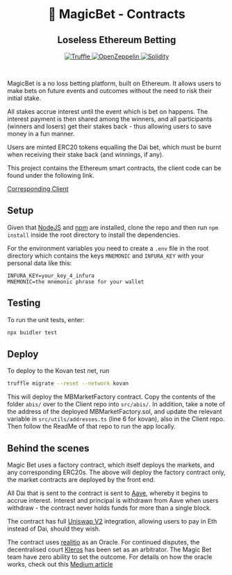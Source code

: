 <h1 align="center">
  <span role="img" aria-label="tophat">
    🎩
  </span>
  MagicBet - Contracts
</h1>
<h2 align="center">Loseless Ethereum Betting</h2>

<p align="center">
    <a href="https://www.trufflesuite.com/">
    <img src="https://img.shields.io/badge/built%20with-Truffle-blueviolet?style=flat-square" alt="Truffle" />
    </a>
    <a href="https://docs.openzeppelin.com/">
    <img src="https://img.shields.io/badge/built%20with-OpenZeppelin-3677FF?style=flat-square" alt="OpenZeppelin" />
    </a>
        <a href="https://solidity.readthedocs.io/en/v0.6.10/index.html">
    <img src="https://img.shields.io/badge/solc-0.6.10-brown?style=flat-square" alt="Solidity" />
    </a>
</p>

<br/>

MagicBet is a no loss betting platform, built on Ethereum. It allows users to make bets on future events and outcomes without the need to risk their initial stake.

All stakes accrue interest until the event which is bet on happens. The interest payment is then shared among the winners, and all participants (winners and losers) get their stakes back - thus allowing users to save money in a fun manner.

Users are minted ERC20 tokens equalling the Dai bet, which must be burnt when receiving their stake back (and winnings, if any).

This project contains the Ethereum smart contracts, the client code can be found under the following link.

[Corresponding Client](https://github.com/BetTogether/MagicBet-Client)

## Setup

Given that [NodeJS](https://nodejs.org/) and [npm](https://www.npmjs.com/) are installed, clone the repo and then run `npm install` inside the root directory to install the dependencies.

For the environment variables you need to create a `.env` file in the root directory which contains the keys `MNEMONIC` and `INFURA_KEY` with your personal data like this:

```env
INFURA_KEY=your_key_4_infura
MNEMONIC=the mnemonic phrase for your wallet
```

## Testing

To run the unit tests, enter:

```bash
npx buidler test
```

## Deploy

To deploy to the Kovan test net, run

```bash
truffle migrate --reset --network kovan
```

This will deploy the MBMarketFactory contract. Copy the contents of the folder `abis/` over to the Client repo into `src/abis/`. In addition, take a note of the address of the deployed MBMarketFactory.sol, and update the relevant variable in `src/utils/addresses.ts` (line 6 for kovan), also in the Client repo. Then follow the ReadMe of that repo to run the app locally.

## Behind the scenes

Magic Bet uses a factory contract, which itself deploys the markets, and any corresponding ERC20s. The above will deploy the factory contract only, the market contracts are deployed by the front end.

All Dai that is sent to the contract is sent to [Aave](https://aave.com/), whereby it begins to accrue interest. Interest and principal is withdrawn from Aave when users withdraw - the contract never holds funds for more than a single block.

The contract has full [Uniswap V2](https://uniswap.org/) integration, allowing users to pay in Eth instead of Dai, should they wish.

The contract uses [realitio](https://realit.io/) as an Oracle. For continued disputes, the decentralised court [Kleros](https://kleros.io) has been set as an arbitrator. The Magic Bet team have zero ability to set the outcome. For details on how the oracle works, check out this [Medium article](https://bit.ly/2zj5lhM)
